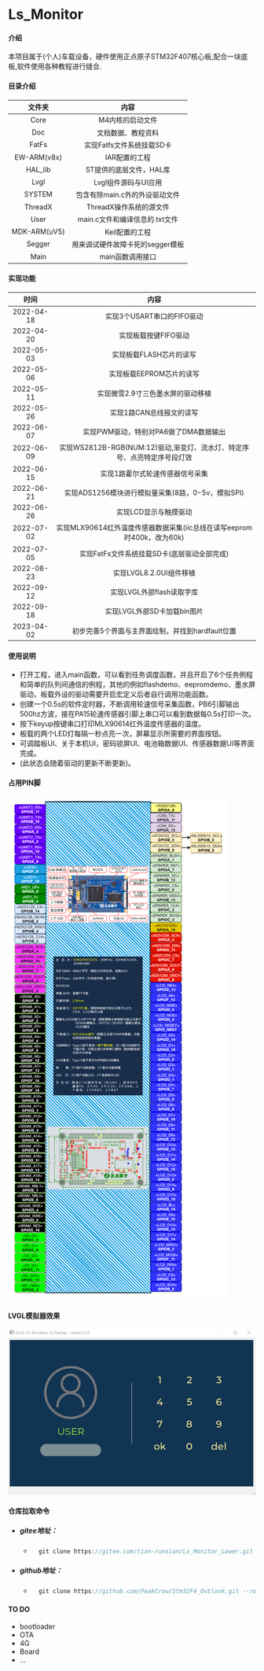 # Ls_Monitor

#### 介绍
本项目属于(个人)车载设备，硬件使用正点原子STM32F407核心板,配合一块底板,软件使用各种教程进行缝合.

#### 目录介绍
|    文件夹    |               内容               |
| :----------: | :------------------------------: |
|     Core     |         M4内核的启动文件         |
|     Doc      |        文档数据、教程资料        |
|    FatFs     |    实现Fatfs文件系统挂载SD卡     |
| EW-ARM(v8x)  |          IAR配置的工程           |
|   HAL_lib    |     ST提供的底层文件，HAL库      |
|     Lvgl     |       Lvgl组件源码与UI应用       |
|    SYSTEM    |  包含有除main.c外的外设驱动文件  |
|   ThreadX    |     ThreadX操作系统的源文件      |
|     User     |  main.c文件和编译信息的.txt文件  |
| MDK-ARM(uV5) |          Keil配置的工程          |
|    Segger    | 用来调试硬件故障卡死的segger模板 |
|     Main     |         main函数调用接口         |

#### 实现功能

|    时间    |                             内容                             |
| :--------: | :----------------------------------------------------------: |
| 2022-04-18 |                  实现3个USART串口的FIFO驱动                  |
| 2022-04-20 |                     实现板载按键FIFO驱动                     |
| 2022-05-03 |                   实现板载FLASH芯片的读写                    |
| 2022-05-06 |                   实现板载EEPROM芯片的读写                   |
| 2022-05-11 |              实现微雪2.9寸三色墨水屏的驱动移植               |
| 2022-05-26 |                   实现1路CAN总线报文的读写                   |
| 2022-06-07 |            实现PWM驱动，特别对PA6做了DMA数据输出             |
| 2022-06-09 | 实现WS2812B-RGB(NUM:12)驱动,渐变灯、流水灯、特定序号、点亮特定序号段灯效 |
| 2022-06-15 |               实现1路霍尔式轮速传感器信号采集                |
| 2022-06-21 |      实现ADS1256模块进行模拟量采集(8路，0-5v，模拟SPI)       |
| 2022-06-26 |                    实现LCD显示与触摸驱动                     |
| 2022-07-02 | 实现MLX90614红外温度传感器数据采集(iic总线在读写eeprom时400k，改为60k) |
| 2022-07-05 |         实现FatFs文件系统挂载SD卡(底层驱动全部完成)          |
| 2022-08-23 |                   实现LVGL8.2.0UI组件移植                    |
| 2022-09-12 |                  实现LVGL外部flash读取字库                   |
| 2022-09-18 |                 实现LVGL外部SD卡加载bin图片                  |
| 2023-04-02 |       初步完善5个界面与主界面绘制，并找到hardfault位置       |

#### 使用说明
- 打开工程，进入main函数，可以看到任务调度函数，并且开启了6个任务例程和简单的队列间通信的例程，其他的例如flashdemo、eepromdemo、墨水屏驱动，板载外设的驱动需要开启宏定义后者自行调用功能函数。
- 创建一个0.5s的软件定时器，不断调用轮速信号采集函数，PB6引脚输出500hz方波，接在PA15轮速传感器引脚上串口可以看到数据每0.5s打印一次。
- 按下keyup按键串口打印MLX90614红外温度传感器的温度。
- 板载的两个LED灯每隔一秒点亮一次，屏幕显示所需要的界面按钮。
- 可调踏板UI、关于本机UI，密码锁屏UI、电池箱数据UI、传感器数据UI等界面完成。
- (此状态会随着驱动的更新不断更新)。

#### 占用PIN脚
![输入图片说明](LVGL_Monitor/Doc/images/%E5%B7%B2%E9%85%8D%E7%BD%AEPIN.png)
####  **LVGL模拟器效果** 
![输入图片说明](LVGL_Monitor/Doc/GIF/TFT%20Simulator.gif)

#### 仓库拉取命令

- ##### gitee地址：

    - ```c
        git clone https://gitee.com/tian-runxian/Ls_Monitor_Lower.git --recurse-submodules
        ```

- ##### github地址：

    - ```c
        git clone https://github.com/PeakCrow/Stm32F4_Outlook.git --recurse-submodules
        ```

    

#### TO DO

- bootloader
- OTA
- 4G
- Board
- ...
